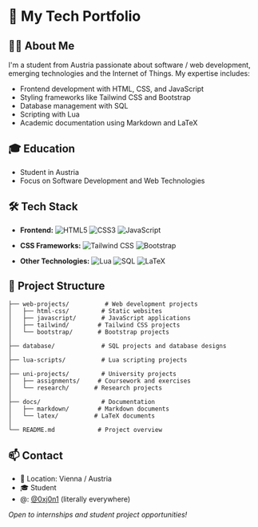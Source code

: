 # 🚀 My Tech Portfolio

## 👨‍💻 About Me
I'm a student from Austria passionate about software / web development, emerging technologies and the Internet of Things.
My expertise includes:

- Frontend development with HTML, CSS, and JavaScript
- Styling frameworks like Tailwind CSS and Bootstrap
- Database management with SQL
- Scripting with Lua
- Academic documentation using Markdown and LaTeX

## 🎓 Education
- Student in Austria
- Focus on Software Development and Web Technologies

## 🛠️ Tech Stack
- **Frontend:**
  ![HTML5](https://img.shields.io/badge/-HTML5-E34F26?style=flat-square&logo=html5&logoColor=white)
  ![CSS3](https://img.shields.io/badge/-CSS3-1572B6?style=flat-square&logo=css3)
  ![JavaScript](https://img.shields.io/badge/-JavaScript-F7DF1E?style=flat-square&logo=javascript&logoColor=black)
  
- **CSS Frameworks:**
  ![Tailwind CSS](https://img.shields.io/badge/-Tailwind_CSS-38B2AC?style=flat-square&logo=tailwind-css&logoColor=white)
  ![Bootstrap](https://img.shields.io/badge/-Bootstrap-7952B3?style=flat-square&logo=bootstrap&logoColor=white)

- **Other Technologies:**
  ![Lua](https://img.shields.io/badge/-Lua-2C2D72?style=flat-square&logo=lua)
  ![SQL](https://img.shields.io/badge/-SQL-4479A1?style=flat-square&logo=mysql&logoColor=white)
  ![LaTeX](https://img.shields.io/badge/-LaTeX-008080?style=flat-square&logo=latex&logoColor=white)

## 📂 Project Structure
```
├── web-projects/          # Web development projects
│   ├── html-css/         # Static websites
│   ├── javascript/       # JavaScript applications
│   ├── tailwind/        # Tailwind CSS projects
│   └── bootstrap/       # Bootstrap projects
│
├── database/             # SQL projects and database designs
│
├── lua-scripts/          # Lua scripting projects
│
├── uni-projects/         # University projects
│   ├── assignments/     # Coursework and exercises
│   └── research/       # Research projects
│
├── docs/                 # Documentation
│   ├── markdown/        # Markdown documents
│   └── latex/          # LaTeX documents
│
└── README.md            # Project overview
```

## 📫 Contact
- 📍 Location: Vienna / Austria
- 🎓 Student
- @: [@0xj0n1](https://github.com/0xj0n1) (literally everywhere)

_Open to internships and student project opportunities!_
